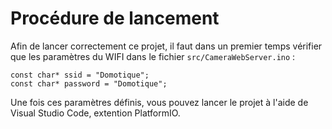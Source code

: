 # Procédure de lancement

Afin de lancer correctement ce projet, il faut dans un premier temps vérifier que les paramètres du WIFI dans le fichier ```src/CameraWebServer.ino``` :
```
const char* ssid = "Domotique";
const char* password = "Domotique";
```

Une fois ces paramètres définis, vous pouvez lancer le projet à l'aide de Visual Studio Code, extention PlatformIO.